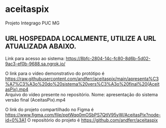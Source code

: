 # aceitaspix
Projeto Integrago PUC MG


## **URL HOSPEDADA LOCALMENTE, UTILIZE A URL ATUALIZADA ABAIXO.**

Link para acesso ao sistema: https://8bfc-2804-14c-fc80-8d6b-5d02-9ac3-ef0b-9688.sa.ngrok.io/ 

O link para o vídeo demonstrativo do protótipo é https://raw.githubusercontent.com/andferr/aceitaspix/main/apresenta%C3%A7%C3%A3o%20do%20sistema%20vers%C3%A3o%20final%20(AceitasPix).mp4  
Arquivo do vídeo presente no repositório. Nome: apresentação do sistema versão final (AceitasPix).mp4

O link do projeto compartilhado no Figma é https://www.figma.com/file/pptWqq0mOSbPS7QtIV95yW/AceitasPix?node-id=0%3A1
O repositório do projeto é https://github.com/andferr/aceitaspix